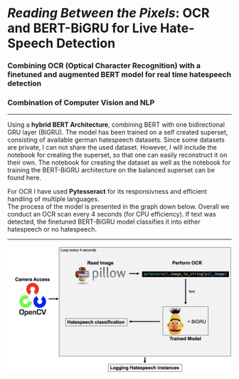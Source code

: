 # _Reading Between the Pixels_: OCR and BERT-BiGRU for Live Hate-Speech Detection
### Combining OCR (Optical Character Recognition) with a finetuned and augmented BERT model for real time hatespeech detection
### Combination of Computer Vision and NLP
---
Using a **hybrid BERT Architecture**, combining BERT with one bidirectional GRU layer (BiGRU). The model has been trained on a self created superset, consisting of available german hatespeech datasets. Since some datasets are private, I can not share the used dataset. However, I will include the notebook for creating the superset, so that one can easily reconstruct it on their own. The notebook for creating the dataset as well as the notebook for training the BERT-BiGRU architecture on the balanced superset can be found here.<br>

For OCR I have used **Pytesseract** for its responsivness and efficient handling of multiple languages.<br>
The process of the model is presented in the graph down below. Overall we conduct an OCR scan every 4 seconds (for CPU efficiency). If text was detected, the finetuned BERT-BiGRU model classifies it into either hatespeech or no hatespeech.

---
![Reading Between the Pixels_: OCR and BERT-BiGRU for Live Hate-Speech Detection Architecture](https://github.com/fylexx/Projects/blob/main/ReadingBetweenThePixels/ReadingBetweenThePixelsArchitecture.png)

